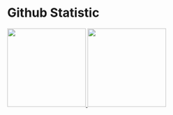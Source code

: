 # Github Statistic
<p align="left">
<a href="https://github.com/mhmdnurf">
  <img height="180em" src="https://github-readme-stats-eight-theta.vercel.app/api?username=mhmdnurf&show_icons=true&theme=vue-dark&include_all_commits=true&count_private=true"/>
  <img height="180em" src="https://github-readme-stats-eight-theta.vercel.app/api/top-langs/?username=mhmdnurf&hide_progress=true&layout=compact&langs_count=8&theme=vue-dark&count_private=true&hide=html,css"/>
</a>
</p>

<!---
mzakaa12/mzakaa12 is a ✨ special ✨ repository because its `README.md` (this file) appears on your GitHub profile.
You can click the Preview link to take a look at your changes.

--->
